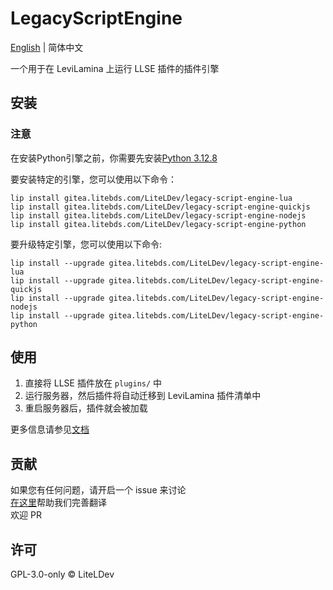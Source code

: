 # LegacyScriptEngine

[English](README.md) | 简体中文

一个用于在 LeviLamina 上运行 LLSE 插件的插件引擎

## 安装

### 注意

在安装Python引擎之前，你需要先安装[Python 3.12.8](https://www.python.org/downloads/release/python-3128/)

要安装特定的引擎，您可以使用以下命令：

```shell
lip install gitea.litebds.com/LiteLDev/legacy-script-engine-lua
lip install gitea.litebds.com/LiteLDev/legacy-script-engine-quickjs
lip install gitea.litebds.com/LiteLDev/legacy-script-engine-nodejs
lip install gitea.litebds.com/LiteLDev/legacy-script-engine-python
```

要升级特定引擎，您可以使用以下命令:

```shell
lip install --upgrade gitea.litebds.com/LiteLDev/legacy-script-engine-lua
lip install --upgrade gitea.litebds.com/LiteLDev/legacy-script-engine-quickjs
lip install --upgrade gitea.litebds.com/LiteLDev/legacy-script-engine-nodejs
lip install --upgrade gitea.litebds.com/LiteLDev/legacy-script-engine-python
```

## 使用

1. 直接将 LLSE 插件放在 `plugins/` 中
2. 运行服务器，然后插件将自动迁移到 LeviLamina 插件清单中
3. 重启服务器后，插件就会被加载

更多信息请参见[文档](https://legacy-script-engine.levimc.org)

## 贡献

如果您有任何问题，请开启一个 issue 来讨论  
[在这里](https://crowdin.com/project/legacyscriptengine)帮助我们完善翻译  
欢迎 PR

## 许可

GPL-3.0-only © LiteLDev
